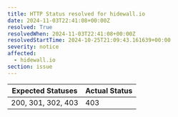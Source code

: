 ```yaml
---
title: HTTP Status resolved for hidewall.io
date: 2024-11-03T22:41:08+00:00Z
resolved: True
resolvedWhen: 2024-11-03T22:41:08+00:00Z
resolvedStartTime: 2024-10-25T21:09:43.161639+00:00
severity: notice
affected:
  - hidewall.io
section: issue
---
```


| Expected Statuses | Actual Status  |
|-------------------|----------------|
| 200, 301, 302, 403 | 403 |
